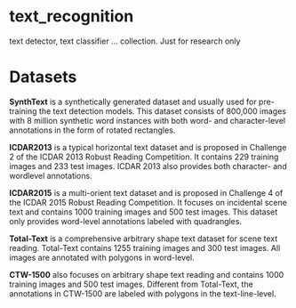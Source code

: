 # text_recognition
text detector, text classifier ... collection. Just for research only
# Datasets
**SynthText** is a synthetically generated dataset and usually
used for pre-training the text detection models. This dataset
consists of 800,000 images with 8 million synthetic word instances with both word- and character-level annotations in the
form of rotated rectangles.

**ICDAR2013** is a typical horizontal text dataset and is proposed in Challenge 2 of the ICDAR 2013 Robust Reading
Competition. It contains 229 training images and 233 test images. ICDAR 2013 also provides both character- and wordlevel annotations.

**ICDAR2015** is a multi-orient text dataset and is proposed
in Challenge 4 of the ICDAR 2015 Robust Reading Competition. It focuses on incidental scene text and contains 1000
training images and 500 test images. This dataset only provides word-level annotations labeled with quadrangles.

**Total-Text** is a comprehensive arbitrary shape text dataset
for scene text reading. Total-Text contains 1255 training images and 300 test images. All images are annotated with polygons in word-level.

**CTW-1500** also focuses on arbitrary shape text reading
and contains 1000 training images and 500 test images. Different from Total-Text, the annotations in CTW-1500 are labeled with polygons in the text-line-level.
